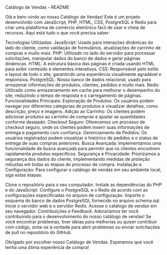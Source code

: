 Catálogo de Vendas - README

Olá e bem-vindo ao nosso Catálogo de Vendas! Este é um projeto desenvolvido com JavaScript, PHP, HTML, CSS, PostgreSQL e Redis para criar uma plataforma de comércio eletrônico fácil de usar e cheia de recursos. Aqui está tudo o que você precisa saber:

Tecnologias Utilizadas:
JavaScript: Usado para interações dinâmicas do lado do cliente, como validação de formulários, atualizações de carrinho de compras e muito mais.
PHP: Utilizado no lado do servidor para processar solicitações, manipular dados do banco de dados e gerar páginas dinâmicas.
HTML: A estrutura básica das páginas é criada usando HTML para exibir conteúdo e elementos interativos.
CSS: Responsável pelo estilo e layout de todo o site, garantindo uma experiência visualmente agradável e responsiva.
PostgreSQL: Nosso banco de dados relacional, usado para armazenar informações de produtos, clientes, pedidos e muito mais.
Redis: Utilizado como armazenamento em cache para melhorar o desempenho do site, reduzindo o tempo de resposta e o carregamento de páginas.
Funcionalidades Principais:
Exploração de Produtos: Os usuários podem navegar por diferentes categorias de produtos e visualizar detalhes, como descrição, preço e imagens.
Adição ao Carrinho: Os clientes podem adicionar produtos ao carrinho de compras e ajustar as quantidades conforme desejado.
Checkout Seguro: Oferecemos um processo de checkout seguro, onde os clientes podem inserir suas informações de entrega e pagamento com confiança.
Gerenciamento de Pedidos: Os usuários registrados podem visualizar o histórico de pedidos e o status de entrega de suas compras anteriores.
Busca Avançada: Implementamos uma funcionalidade de busca avançada para permitir que os clientes encontrem rapidamente produtos específicos.
Segurança e Privacidade: Priorizamos a segurança dos dados do cliente, implementando medidas de proteção robustas em todas as etapas do processo de compra.
Instalação e Configuração:
Para configurar o catálogo de vendas em seu ambiente local, siga estas etapas:

Clone o repositório para o seu computador.
Instale as dependências do PHP e do JavaScript.
Configure o PostgreSQL e o Redis de acordo com as configurações especificadas no arquivo de configuração.
Importe o esquema do banco de dados PostgreSQL fornecido no arquivo schema.sql.
Inicie o servidor web e o servidor Redis.
Acesse o catálogo de vendas em seu navegador.
Contribuições e Feedback:
Adoraríamos ter você contribuindo para o desenvolvimento do nosso catálogo de vendas! Se você encontrar problemas, tiver ideias para melhorias ou quiser contribuir com código, sinta-se à vontade para abrir problemas ou enviar solicitações de pull no repositório do GitHub.

Obrigado por escolher nosso Catálogo de Vendas. Esperamos que você tenha uma ótima experiência de compra!
